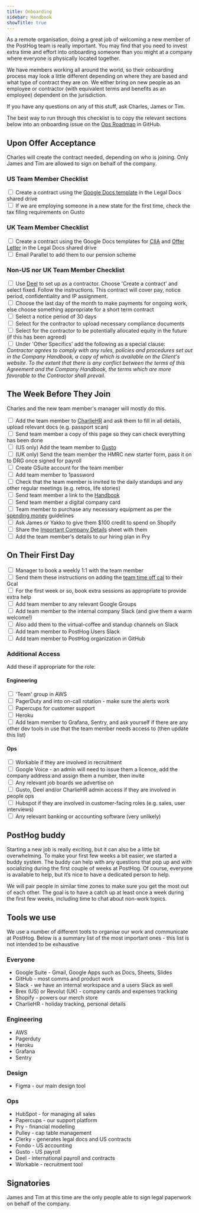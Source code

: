 ```yaml
---
title: Onboarding
sidebar: Handbook
showTitle: true
---
```


As a remote organisation, doing a great job of welcoming a new member of the PostHog team is really important. You may find that you need to invest extra time and effort into onboarding someone than you might at a company where everyone is physically located together. 

We have members working all around the world, so their onboarding process may look a little different depending on where they are based and what type of contract they are on. We either bring on new people as an employee or contractor (with equivalent terms and benefits as an employee) dependent on the jurisdiction.

If you have any questions on any of this stuff, ask Charles, James or Tim. 

The best way to run through this checklist is to copy the relevant sections below into an onboarding issue on the [Ops Roadmap](https://github.com/orgs/PostHog/projects/2) in GitHub.

## Upon Offer Acceptance

Charles will create the contract needed, depending on who is joining. Only James and Tim are allowed to sign on behalf of the company.  

### US Team Member Checklist

<input type="checkbox"/>  Create a contract using the [Google Docs template](https://docs.google.com/document/d/15cdfWfGj5OWBpVST6VcMwb5TP5qLVPQd9SGWKSnB9bc/edit?usp=sharing) in the Legal Docs shared drive <br>
<input type="checkbox"/>  If we are employing someone in a new state for the first time, check the tax filing requirements on Gusto <br>

### UK Team Member Checklist

<input type="checkbox"/>  Create a contract using the Google Docs templates for [CIIA](https://docs.google.com/document/d/1r7Xc1ALf-JKUrL3g_oyzaQ8H3SOuVchBpJrGp7TINdc/edit?usp=sharing) and [Offer Letter](https://docs.google.com/document/d/1ZzF5hbVmTmKIYKxW7JkXzrBFFNrztkcNvcdO643r6sY/edit?usp=sharing) in the Legal Docs shared drive <br>
<input type="checkbox"/>  Email Parallel to add them to our pension scheme <br>

### Non-US nor UK Team Member Checklist

<input type="checkbox"/>  Use [Deel](https://letsdeel.com) to set up as a contractor. Choose 'Create a contract' and select fixed. Follow the instructions. This contract will cover pay, notice period, confidentiality and IP assignment. <br>
<input type="checkbox"/>  Choose the last day of the month to make payments for ongoing work, else choose something appropriate for a short term contract <br>
<input type="checkbox"/>  Select a notice period of 30 days <br>
<input type="checkbox"/>  Select for the contractor to upload necessary compliance documents <br>
<input type="checkbox"/>  Select for the contractor to be potentially allocated equity in the future (if this has been agreed) <br>
<input type="checkbox"/>  Under 'Other Specifics' add the following as a special clause: _Contractor agrees to comply with any rules, policies and procedures set out in the Company Handbook, a copy of which is available on the Client's website. To the extent that there is any conflict between the terms of this Agreement and the Company Handbook, the terms which are more favorable to the Contractor shall prevail._ <br>

## The Week Before They Join

Charles and the new team member's manager will mostly do this.

<input type="checkbox"/> Add the team member to [CharlieHR](https://posthog.charliehr.com/) and ask them to fill in all details, upload relevant docs (e.g. passport scan) <br>
<input type="checkbox"/>  Send team member a copy of this page so they can check everything has been done <br>
<input type="checkbox"/> (US only) Add the team member to [Gusto](https://app.gusto.com) <br>
<input type="checkbox"/> (UK only) Send the team member the HMRC new starter form, pass it on to DRG once signed for payroll <br>
<input type="checkbox"/>  Create GSuite account for the team member <br>
<input type="checkbox"/>  Add team member to 1password <br>
<input type="checkbox"/>  Check that the team member is invited to the daily standups and any other regular meetings (e.g. retros, life stories) <br> 
<input type="checkbox"/>  Send team member a link to the [Handbook](/handbook) <br>
<input type="checkbox"/>  Send team member a digital company card <br>
<input type="checkbox"/>  Team member to purchase any necessary equipment as per the [spending money](/handbook/people/spending-money) guidelines <br>
<input type="checkbox"/>  Ask James or Yakko to give them $100 credit to spend on Shopify <br>
<input type="checkbox"/>  Share the [Important Company Details](https://docs.google.com/spreadsheets/d/1k4o4VN5VSsgFZpVYrN28Ib0z_pCJFTJyQdfkZEHhOV0/edit?usp=sharing) sheet with them <br>
<input type="checkbox"/>  Add the team member's details to our hiring plan in Pry <br>

## On Their First Day

<input type="checkbox"/>  Manager to book a weekly 1:1 with the team member <br>
<input type="checkbox"/>  Send them these instructions on adding the [team time off cal](https://intercom.help/charliehr/en/articles/839648-importing-your-time-off-calendar-to-google-calendar) to their Gcal <br>
<input type="checkbox"/>  For the first week or so, book extra sessions as appropriate to provide extra help <br>
<input type="checkbox"/>  Add team member to any relevant Google Groups <br>
<input type="checkbox"/>  Add team member to the internal company Slack (and give them a warm welcome!) <br>
<input type="checkbox"/>  Also add them to the virtual-coffee and standup channels on Slack <br>
<input type="checkbox"/>  Add team member to PostHog Users Slack <br>
<input type="checkbox"/>  Add team member to PostHog organization in GitHub <br>

### Additional Access

Add these if appropriate for the role:

#### Engineering

<input type="checkbox"/>  'Team' group in AWS <br>
<input type="checkbox"/>  PagerDuty and into on-call rotation - make sure the alerts work <br>
<input type="checkbox"/>  Papercups for customer support <br>
<input type="checkbox"/>  Heroku <br>
<input type="checkbox"/>  Add team member to Grafana, Sentry, and ask yourself if there are any other dev tools in use that the team member needs access to (then update this list) <br>

#### Ops

<input type="checkbox"/>  Workable if they are involved in recruitment <br>
<input type="checkbox"/>  Google Voice - an admin will need to issue them a licence, add the company address and assign them a number, then invite <br>
<input type="checkbox"/>  Any relevant job boards we advertise on <br>
<input type="checkbox"/>  Gusto, Deel and/or CharlieHR admin access if they are involved in people ops <br>
<input type="checkbox"/>  Hubspot if they are involved in customer-facing roles (e.g. sales, user interviews) <br>
<input type="checkbox"/>  Any relevant banking or accounting software (very unlikely) <br>

## PostHog buddy

Starting a new job is really exciting, but it can also be a little bit overwhelming. To make your first few weeks a bit easier, we started a buddy system. 
The buddy can help with any questions that pop up and with socializing during the first couple of weeks at PostHog. Of course, everyone is available to help, but it’s nice to have a dedicated person to help. 

We will pair people in similar time zones to make sure you get the most out of each other. The goal is to have a catch up at least once a week during the first few weeks, including time to chat about non-work topics.

## Tools we use

We use a number of different tools to organise our work and communicate at PostHog. Below is a summary list of the most important ones - this list is not intended to be exhaustive

### Everyone
- Google Suite - Gmail, Google Apps such as Docs, Sheets, Slides 
- GitHub - most comms and product work
- Slack - we have an internal workspace and a users Slack as well
- Brex (US) or Revolut (UK) - company cards and expenses tracking
- Shopify - powers our merch store
- CharlieHR - holiday tracking, personal details

### Engineering
- AWS
- Pagerduty
- Heroku
- Grafana
- Sentry

### Design
- Figma - our main design tool

### Ops
- HubSpot - for managing all sales
- Papercups - our support platform
- Pry - financial modelling
- Pulley - cap table management
- Clerky - generates legal docs and US contracts
- Fondo - US accounting
- Gusto - US payroll
- Deel - international payroll and contracts
- Workable - recruitment tool

## Signatories

James and Tim at this time are the only people able to sign legal paperwork on behalf of the company.
